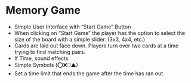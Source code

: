 # Memory Game
- Simple User Interface with “Start Game” Button
- When clicking on “Start Game” the player has the option to select the size of the board with a simple slider. (3x3, 4x4, etc.)
- Cards are laid out face down. Players turn over two cards at a time trying to find matching pairs.
- If Time, sound effects
- Simple Symbols (⭕️❌◻️▲)
- Set a time limit that ends the game after the time has ran out

